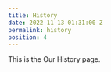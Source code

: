 ```yaml
---
title: History
date: 2022-11-13 01:31:00 Z
permalink: history
position: 4
---
```


This is the Our History page.